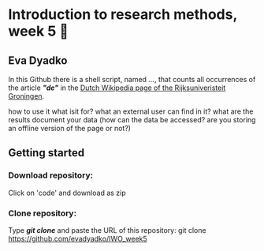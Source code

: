# Introduction to research methods, week 5 :page_with_curl:
## Eva Dyadko

In this Github there is a shell script, named *...*, that counts all occurrences of the article ***"de"*** in the [Dutch Wikipedia page of the Rijksuniveristeit Groningen](https://nl.wikipedia.org/wiki/Rijksuniversiteit_Groningen).


how to use it
what isit for? 
what an external user can find in it? 
what are the results
document your data (how can the data be accessed? are you storing an offline version of the page or not?)

## Getting started
### Download repository:
Click on 'code' and download as zip
### Clone repository:
Type ***git clone*** and paste the URL of this repository:
git clone https://github.com/evadyadko/IWO_week5
